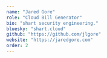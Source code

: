 ```yaml
---
name: "Jared Gore"
role: "Cloud Bill Generator"
bio: "shart security engineering."
bluesky: "shart.cloud"
github: "https://github.com/jlgore"
website: "https://jaredgore.com"
order: 2
---
```


